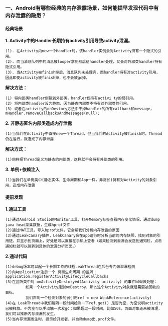 ### 一、Android有哪些经典的内存泄露场景，如何能提早发现代码中有内存泄露的隐患？ ###

#### 经典场景 ####

**1. Activity中的Handler长期持有activity引用导致activity泄漏。**

    (1). 在Activity内new一个Handler时，该handler实例会对Activity持有一个隐式的引用。
    (2). 而当消息队列中的消息被looper拿到然后给handler处理，又会对外部类handler持有隐式引用。
    (3). 当Activity被finish掉后，消息队列未处理完，而handler持有对activity引用，因此即使activity被finish掉，也不会被gc掉。
**解决方法：**

    (1) 将内部类handler创建到外部类，handler仅持有activi ty的弱引用。
    (2) 将内部类handler设为静态，因为静态内部类不持有对外部类的引用。
    (3) 或者在activity的onDestory方法中干掉handler的所有callback和message，mHandler.removeCallbacksAndMessages(null);

**2. 非静态匿名内部类造成内存泄露**

    (1)当我们在Activity中直接new一个Thread，但当我们的Activity被finish时，Thread仍在运行，就造成了内存泄露

**解决方式：**

    (1)同样把Thread定义为静态的内部类，这样就不会持有外部类的引用。


**3. 单例+依赖注入**

    (1)当我们在单例类中(静态实体，生命周期和App一样，非常长)持有对Activity的对象引用，造成内存泄露

#### 提前发现 ####

**1.通过工具**

    (1)通过Android Studio的Monitor工具，打开Memory标签查看内存变化情况，通过dump java head采集数据，生成hprof文件
    (2)通过MAT工具，导入hprof文件，它会帮我们分析内存泄露的原因
    (3)通过LeakCanary插件，LeakCanary会在app运行时分析当前的内存快照，找到对象的引用链，并显示到页面上，好处是可以直接在手机上查看（如果检测到泄漏会发送到通知栏，点击通知栏就可以跳转到具体的泄漏分析页面。）

**2.通过代码**

    (1)debug版本可以起一个长期工作的线程LeakThread在后台专门做泄漏检测
    (2)向Application注册一个 页面生命周期 的监听：application.registerActivityLifecycleCallbacks
    (3)在监听类中对 onActivityDestoryed(Activity activity) 的事件回调做处理：
             如果一个Activity走到onDestroy，那么这个Activity对象就是需要被回收的目标。
             我们声明一个检测对象的弱引用ref = new WeakReference(activity)
    (4)在 LeakThread中我们每隔一段时间检测一下ref.get() 是否为空，为空说明activity已被释放。不为空可以手动触一次发gc；如果超过一段时间，比如50s，页面对象还未被清理，我们可以推断内存泄漏的发生。
    (5)当内存泄漏发生时，提示给开发者，并自动dump出.prof文件。